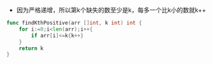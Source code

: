 * 因为严格递增，所以第k个缺失的数至少是k，每多一个比k小的数就k++
```go
func findKthPositive(arr []int, k int) int {
    for i:=0;i<len(arr);i++{
        if arr[i]<=k{k++}
    }
    return k
}
```
